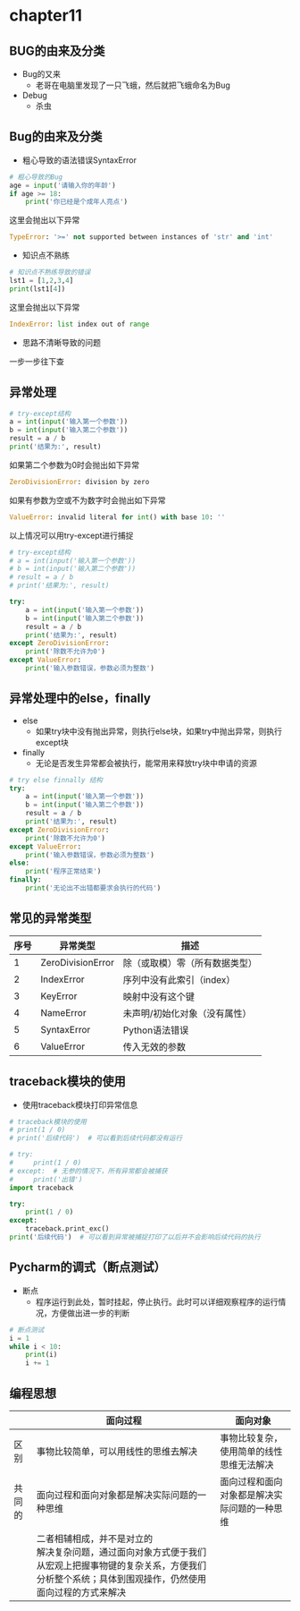 # chapter11

## BUG的由来及分类

- Bug的又来
  - 老哥在电脑里发现了一只飞蛾，然后就把飞蛾命名为Bug
- Debug
  - 杀虫



## Bug的由来及分类

- 粗心导致的语法错误SyntaxError

```python
# 粗心导致的Bug
age = input('请输入你的年龄')
if age >= 18:
    print('你已经是个成年人亮点')
```

这里会抛出以下异常

```python
TypeError: '>=' not supported between instances of 'str' and 'int'
```

*  知识点不熟练

```python
# 知识点不熟练导致的错误
lst1 = [1,2,3,4]
print(lst1[4])
```

这里会抛出以下异常

```python
IndexError: list index out of range
```

* 思路不清晰导致的问题

一步一步往下查



## 异常处理

```python
# try-except结构
a = int(input('输入第一个参数'))
b = int(input('输入第二个参数'))
result = a / b
print('结果为:', result)
```

如果第二个参数为0时会抛出如下异常

```python
ZeroDivisionError: division by zero
```

如果有参数为空或不为数字时会抛出如下异常

```python
ValueError: invalid literal for int() with base 10: ''
```

以上情况可以用try-except进行捕捉

```python
# try-except结构
# a = int(input('输入第一个参数'))
# b = int(input('输入第二个参数'))
# result = a / b
# print('结果为:', result)

try:
    a = int(input('输入第一个参数'))
    b = int(input('输入第二个参数'))
    result = a / b
    print('结果为:', result)
except ZeroDivisionError:
    print('除数不允许为0')
except ValueError:
    print('输入参数错误，参数必须为整数')
```



## 异常处理中的else，finally

* else
  * 如果try块中没有抛出异常，则执行else块，如果try中抛出异常，则执行except块
* finally
  * 无论是否发生异常都会被执行，能常用来释放try块中申请的资源

```python
# try else finnally 结构
try:
    a = int(input('输入第一个参数'))
    b = int(input('输入第二个参数'))
    result = a / b
    print('结果为:', result)
except ZeroDivisionError:
    print('除数不允许为0')
except ValueError:
    print('输入参数错误，参数必须为整数')
else:
    print('程序正常结束')
finally:
    print('无论出不出错都要求会执行的代码')
```



## 常见的异常类型

| 序号 | 异常类型          | 描述                           |
| ---- | ----------------- | ------------------------------ |
| 1    | ZeroDivisionError | 除（或取模）零（所有数据类型） |
| 2    | IndexError        | 序列中没有此索引（index）      |
| 3    | KeyError          | 映射中没有这个键               |
| 4    | NameError         | 未声明/初始化对象（没有属性）  |
| 5    | SyntaxError       | Python语法错误                 |
| 6    | ValueError        | 传入无效的参数                 |



## traceback模块的使用

* 使用traceback模块打印异常信息

```python
# traceback模块的使用
# print(1 / 0)
# print('后续代码')  # 可以看到后续代码都没有运行

# try:
#     print(1 / 0)
# except:  # 无参的情况下，所有异常都会被捕获
#     print('出错')
import traceback

try:
    print(1 / 0)
except:
    traceback.print_exc()
print('后续代码')  # 可以看到异常被捕捉打印了以后并不会影响后续代码的执行
```



## Pycharm的调式（断点测试）

* 断点
  * 程序运行到此处，暂时挂起，停止执行。此时可以详细观察程序的运行情况，方便做出进一步的判断

```python
# 断点测试
i = 1
while i < 10:
    print(i)
    i += 1
```



## 编程思想

|        | 面向过程                                                     | 面向对象                                     |
| ------ | ------------------------------------------------------------ | -------------------------------------------- |
| 区别   | 事物比较简单，可以用线性的思维去解决                         | 事物比较复杂，使用简单的线性思维无法解决     |
| 共同的 | 面向过程和面向对象都是解决实际问题的一种思维                 | 面向过程和面向对象都是解决实际问题的一种思维 |
|        | 二者相辅相成，并不是对立的<br />解决复杂问题，通过面向对象方式便于我们从宏观上把握事物键的复杂关系，方便我们分析整个系统；具体到围观操作，仍然使用面向过程的方式来解决 |                                              |



